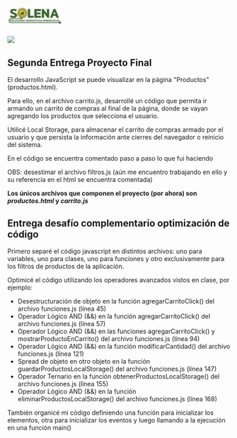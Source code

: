 # <img src="https://github.com/micanevoran/SOLENA/blob/master/img/logo.svg" alt="SOLENA - Soluciones Energéticas Ambientales" width=25%>
<img src="https://img.shields.io/badge/STATUS-EN%20DESAROLLO-green">


## Segunda Entrega Proyecto Final

El desarrollo JavaScript se puede visualizar en la página "Productos" (productos.html).

Para ello, en el archivo carrito.js, desarrollé un código que permita ir armando un carrito de compras al final de la página, donde se vayan agregando los productos que selecciona el usuario.

Utilicé Local Storage, para almacenar el carrito de compras armado por el usuario y que persista la información ante cierres del navegador o reinicio del sistema. 

En el código se encuentra comentado paso a paso lo que fui haciendo

OBS: desestimar el archivo filtros.js (aún me encuentro trabajando en ello y su referencia en el html se encuentra comentada)

**Los únicos archivos que componen el proyecto (por ahora) son *productos.html* y *carrito.js***



## Entrega desafío complementario optimización de código

Primero separé el código javascript en distintos archivos: uno para variables, uno para clases, uno para funciones y otro exclusivamente para los filtros de productos de la aplicación. 

Optimicé el código utilizando los operadores avanzados vistos en clase, por ejemplo:
- Desestructuración de objeto en la función agregarCarritoClick() del archivo funciones.js (línea 45)
- Operador Lógico AND (&&) en la función agregarCarritoClick() del archivo funciones.js (línea 57)
- Operador Lógico AND (&&) en las funciones agregarCarritoClick() y mostrarProductoEnCarrito() del archivo funciones.js (línea 94)
- Operador Lógico AND (&&) en la función modificarCantidad() del archivo funciones.js (línea 121)
- Spread de objeto en otro objeto en la función guardarProductosLocalStorage() del archivo funciones.js (línea 147)
- Operador Ternario en la función obtenerProductosLocalStorage() del archivo funciones.js (línea 155)
- Operador Lógico AND (&&) en la función eliminarProductosLocalStorage() del archivo funciones.js (línea 168)

También organicé mi código definiendo una función para inicializar los elementos, otra para inicializar los eventos y luego llamando a la ejecución en una función main()
